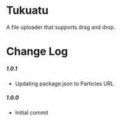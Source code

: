 # Tukuatu

A file uploader that supports drag and drop.

# Change Log

##### 1.0.1
- Updating package.json to Particles URL

##### 1.0.0
- Initial commit
